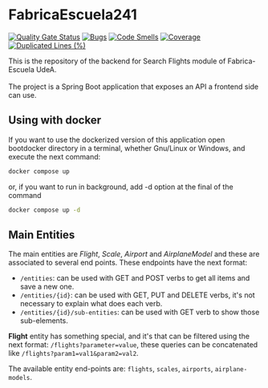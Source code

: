 # FabricaEscuela241

[![Quality Gate Status](https://sonarcloud.io/api/project_badges/measure?project=GerarC_FabricaEscuela241&metric=alert_status)](https://sonarcloud.io/summary/new_code?id=GerarC_FabricaEscuela241)
[![Bugs](https://sonarcloud.io/api/project_badges/measure?project=GerarC_FabricaEscuela241&metric=bugs)](https://sonarcloud.io/summary/new_code?id=GerarC_FabricaEscuela241)
[![Code Smells](https://sonarcloud.io/api/project_badges/measure?project=GerarC_FabricaEscuela241&metric=code_smells)](https://sonarcloud.io/summary/new_code?id=GerarC_FabricaEscuela241)
[![Coverage](https://sonarcloud.io/api/project_badges/measure?project=GerarC_FabricaEscuela241&metric=coverage)](https://sonarcloud.io/summary/new_code?id=GerarC_FabricaEscuela241)
[![Duplicated Lines (%)](https://sonarcloud.io/api/project_badges/measure?project=GerarC_FabricaEscuela241&metric=duplicated_lines_density)](https://sonarcloud.io/summary/new_code?id=GerarC_FabricaEscuela241)

This is the repository of the backend for Search Flights module of Fabrica-Escuela UdeA.    
<br/>
The project is a Spring Boot application that exposes an API a frontend side can use.

## Using with docker
If you want to use the dockerized version of this application open bootdocker directory in a terminal,
whether Gnu/Linux or Windows, and execute the next command:
~~~ bash
docker compose up
~~~
or, if you want to run in background, add -d option at the final of the command
~~~ bash
docker compose up -d
~~~

## Main Entities
The main entities are *Flight*, *Scale*, *Airport* and *AirplaneModel* and these are associated to several end points.
These endpoints have the next format:
- `/entities`: can be used with GET and POST verbs to get all items and save a new one.
- `/entities/{id}`: can be used with GET, PUT and DELETE verbs, it's not necessary to explain what does each verb.
- `/entities/{id}/sub-entities`: can be used with GET verb to show those sub-elements.
    
**Flight** entity has something special, and it's that can be filtered using the next format: `/flights?parameter=value`,
these queries can be concatenated like `/flights?param1=val1&param2=val2`.

The available entity end-points are: `flights`, `scales`, `airports`, `airplane-models`.